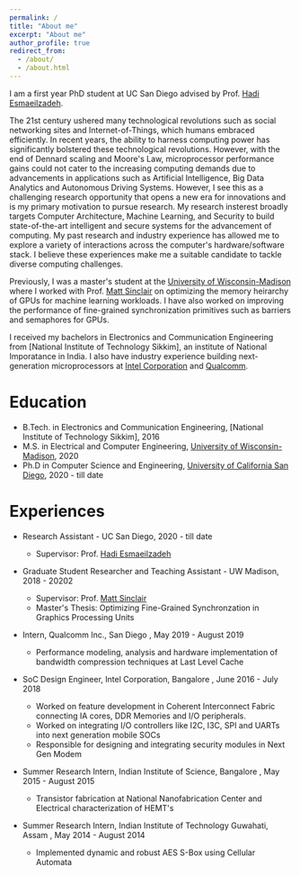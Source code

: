 ```yaml
---
permalink: /
title: "About me"
excerpt: "About me"
author_profile: true
redirect_from: 
  - /about/
  - /about.html
---
```


I am a first year PhD student at UC San Diego advised by Prof. [Hadi Esmaeilzadeh](http://cseweb.ucsd.edu/~hadi/?_ga=2.110419333.1876160750.1591468451-1462078445.1575245181).


The 21st century ushered many technological revolutions such as social networking sites and Internet-of-Things, which humans embraced efficiently. In recent years, the ability to harness computing power has significantly bolstered these technological revolutions. However, with the end of Dennard scaling and Moore's Law, microprocessor performance gains could not cater to the increasing computing demands due to advancements in applications such as Artificial Intelligence, Big Data Analytics and Autonomous Driving Systems. However, I see this as a challenging research opportunity that opens a new era for innovations and is my primary motivation to pursue research. My research insterest broadly targets Computer Architecture, Machine Learning, and Security to build state-of-the-art intelligent and secure systems for the advancement of computing. My past research and industry experience has allowed me to explore a variety of interactions across the computer's hardware/software stack. I believe these experiences make me a suitable candidate to tackle diverse computing challenges.

Previously, I was a master's student at the [University of Wisconsin-Madison](https://www.wisc.edu/) where I worked with Prof. [Matt Sinclair](http://pages.cs.wisc.edu/~sinclair/) on optimizing the memory heirarchy of GPUs for machine learning workloads. I have also worked on improving the performance of fine-grained synchronization primitives such as barriers and semaphores for GPUs.

I received my bachelors in Electronics and Communication Engineering from [National Institute of Technology Sikkim], an institute of National Imporatance in India. I also have industry experience building next-generation microprocessors at [Intel Corporation](https://www.intel.com/) and [Qualcomm](https://www.qualcomm.com/).

Education
 ======
* B.Tech. in Electronics and Communication Engineering,  [National Institute of Technology Sikkim], 2016
* M.S. in Electrical and Computer Engineering, [University of Wisconsin-Madison](https://www.wisc.edu/), 2020
* Ph.D in Computer Science and Engineering, [University of California San Diego](https://cse.ucsd.edu/), 2020 - till date
 
Experiences
 ======

 * Research Assistant - UC San Diego, 2020 - till date
   * Supervisor: Prof. [Hadi Esmaeilzadeh](http://cseweb.ucsd.edu/~hadi/?_ga=2.110419333.1876160750.1591468451-1462078445.1575245181)
   
 * Graduate Student Researcher and Teaching Assistant - UW Madison, 2018 - 20202
   * Supervisor:  Prof. [Matt Sinclair](http://pages.cs.wisc.edu/~sinclair/)
   * Master's Thesis:  Optimizing Fine-Grained Synchronzation in Graphics Processing Units
 
 * Intern, Qualcomm Inc., San Diego , May 2019 - August 2019
   * Performance modeling, analysis and hardware implementation of bandwidth compression techniques at Last Level Cache
   
 * SoC Design Engineer, Intel Corporation, Bangalore , June 2016 - July 2018
   * Worked on feature development in Coherent Interconnect Fabric connecting IA cores, DDR Memories and I/O peripherals.
   * Worked on integrating I/O controllers like I2C, I3C, SPI and UARTs into next generation mobile SOCs
   * Responsible for designing and integrating security modules in Next Gen Modem
  
* Summer Research Intern, Indian Institute of Science, Bangalore , May 2015 - August 2015
   * Transistor fabrication at National Nanofabrication Center and Electrical characterization of HEMT's
  
* Summer Research Intern, Indian Institute of Technology Guwahati, Assam , May 2014 - August 2014
   * Implemented dynamic and robust AES S-Box using Cellular Automata
   
